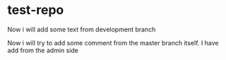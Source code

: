 # test-repo

Now i will add some text from development branch

Now i will try to add some comment from the master branch itself.
I have add from the admin side
